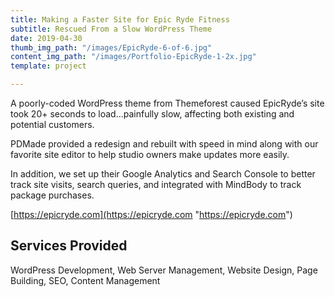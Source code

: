 ```yaml
---
title: Making a Faster Site for Epic Ryde Fitness
subtitle: Rescued From a Slow WordPress Theme
date: 2019-04-30
thumb_img_path: "/images/EpicRyde-6-of-6.jpg"
content_img_path: "/images/Portfolio-EpicRyde-1-2x.jpg"
template: project

---
```

A poorly-coded WordPress theme from Themeforest caused EpicRyde’s site took 20+ seconds to load...painfully slow, affecting both existing and potential customers.

PDMade provided a redesign and rebuilt with speed in mind along with our favorite site editor to help studio owners make updates more easily.

In addition, we set up their Google Analytics and Search Console to better track site visits, search queries, and integrated with MindBody to track package purchases.

[https://epicryde.com](https://epicryde.com "https://epicryde.com")

## Services Provided

WordPress Development, Web Server Management, Website Design, Page Building, SEO, Content Management